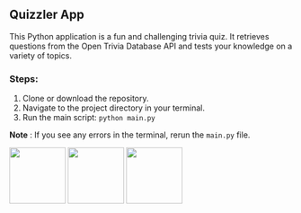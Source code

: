 ## **Quizzler App**

This Python application is a fun and challenging trivia quiz. It retrieves questions from the Open Trivia Database API and tests your knowledge on a variety of topics.

### Steps:

1. Clone or download the repository.
2. Navigate to the project directory in your terminal.
3. Run the main script: ```python main.py```

**Note** : If you see any errors in the terminal, rerun the   ```main.py``` file.

<p float="left">
  <img src="https://github.com/PiyushBagde/python-projects/assets/100503136/570b15b1-58c4-4acd-b68c-e8e75b59e6fa" width="100" />
  <img src="https://github.com/PiyushBagde/python-projects/assets/100503136/a5f3fa08-c255-417a-9a85-b9c80ec9893e" width="100" /> 
  <img src="https://github.com/PiyushBagde/python-projects/assets/100503136/f8c08889-f42a-45d9-a4ea-26aa69c9b858" width="100" />
</p>